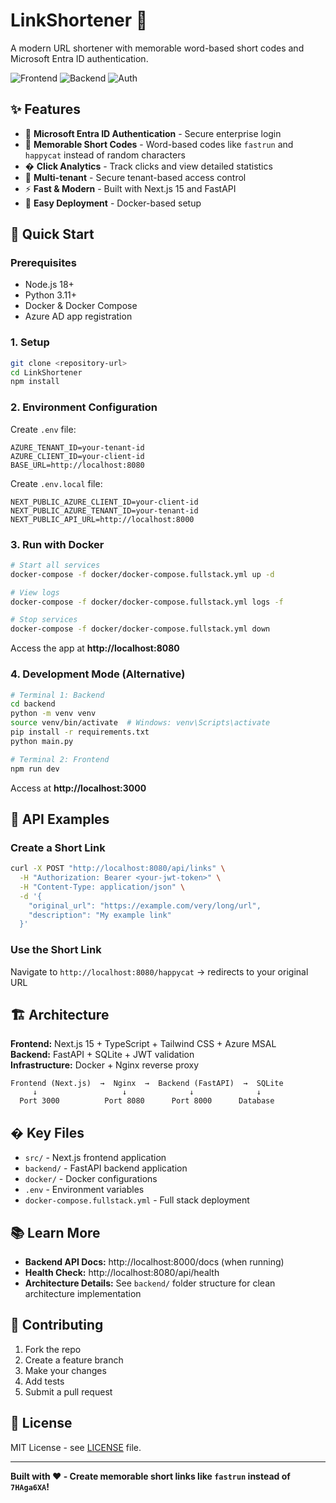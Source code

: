 # LinkShortener 🔗

A modern URL shortener with memorable word-based short codes and Microsoft Entra ID authentication.

![Frontend](https://img.shields.io/badge/Frontend-Next.js%2015-black) ![Backend](https://img.shields.io/badge/Backend-FastAPI-green) ![Auth](https://img.shields.io/badge/Auth-Microsoft%20Entra%20ID-blue)

## ✨ Features

- 🔐 **Microsoft Entra ID Authentication** - Secure enterprise login
- 🎯 **Memorable Short Codes** - Word-based codes like `fastrun` and `happycat` instead of random characters
- � **Click Analytics** - Track clicks and view detailed statistics  
- 👥 **Multi-tenant** - Secure tenant-based access control
- ⚡ **Fast & Modern** - Built with Next.js 15 and FastAPI
- 🐋 **Easy Deployment** - Docker-based setup

## 🚀 Quick Start

### Prerequisites
- Node.js 18+
- Python 3.11+
- Docker & Docker Compose
- Azure AD app registration

### 1. Setup
```bash
git clone <repository-url>
cd LinkShortener
npm install
```

### 2. Environment Configuration

Create `.env` file:
```env
AZURE_TENANT_ID=your-tenant-id
AZURE_CLIENT_ID=your-client-id
BASE_URL=http://localhost:8080
```

Create `.env.local` file:
```env
NEXT_PUBLIC_AZURE_CLIENT_ID=your-client-id
NEXT_PUBLIC_AZURE_TENANT_ID=your-tenant-id
NEXT_PUBLIC_API_URL=http://localhost:8000
```

### 3. Run with Docker
```bash
# Start all services
docker-compose -f docker/docker-compose.fullstack.yml up -d

# View logs
docker-compose -f docker/docker-compose.fullstack.yml logs -f

# Stop services  
docker-compose -f docker/docker-compose.fullstack.yml down
```

Access the app at **http://localhost:8080**

### 4. Development Mode (Alternative)
```bash
# Terminal 1: Backend
cd backend
python -m venv venv
source venv/bin/activate  # Windows: venv\Scripts\activate
pip install -r requirements.txt
python main.py

# Terminal 2: Frontend  
npm run dev
```

Access at **http://localhost:3000**

## 📡 API Examples

### Create a Short Link
```bash
curl -X POST "http://localhost:8080/api/links" \
  -H "Authorization: Bearer <your-jwt-token>" \
  -H "Content-Type: application/json" \
  -d '{
    "original_url": "https://example.com/very/long/url",
    "description": "My example link"
  }'
```

### Use the Short Link
Navigate to `http://localhost:8080/happycat` → redirects to your original URL

## 🏗️ Architecture

**Frontend:** Next.js 15 + TypeScript + Tailwind CSS + Azure MSAL  
**Backend:** FastAPI + SQLite + JWT validation  
**Infrastructure:** Docker + Nginx reverse proxy

```
Frontend (Next.js)  →  Nginx  →  Backend (FastAPI)  →  SQLite
     ↓                   ↓              ↓              ↓
  Port 3000          Port 8080      Port 8000      Database
```

## � Key Files

- `src/` - Next.js frontend application
- `backend/` - FastAPI backend application  
- `docker/` - Docker configurations
- `.env` - Environment variables
- `docker-compose.fullstack.yml` - Full stack deployment

## 📚 Learn More

- **Backend API Docs:** http://localhost:8000/docs (when running)
- **Health Check:** http://localhost:8080/api/health
- **Architecture Details:** See `backend/` folder structure for clean architecture implementation

## 🤝 Contributing

1. Fork the repo
2. Create a feature branch
3. Make your changes
4. Add tests
5. Submit a pull request

## 📄 License

MIT License - see [LICENSE](LICENSE) file.

---

**Built with ❤️ - Create memorable short links like `fastrun` instead of `7HAga6XA`!**
